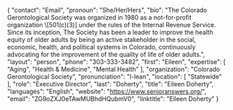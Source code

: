 {
  "contact": "Email",
  "pronoun": "She/Her/Hers",
  "bio": "The Colorado Gerontological Society was organized in 1980 as a not-for-profit organization \\[501(c)(3)] under the rules of the Internal Revenue Service.  Since its inception, The Society has been a leader to improve the health equity of older adults by being an active stakeholder in the social, economic, health, and political systems in Colorado, continuously advocating for the improvement of the quality of life of older adults.",
  "layout": "person",
  "phone": "303-333-3482",
  "first": "Eileen",
  "expertise": [
    "Aging",
    "Health & Medicine",
    "Mental Health"
  ],
  "organization": "Colorado Gerontological Society",
  "pronunciation": "I-lean",
  "location": [
    "Statewide"
  ],
  "role": "Executive Director",
  "last": "Doherty",
  "title": "Eileen Doherty",
  "languages": "English",
  "website": "https://www.senioranswers.org/",
  "email": "ZG9oZXJ0eTAwMUBhdHQubmV0",
  "linktitle": "Eileen Doherty"
}
